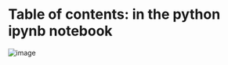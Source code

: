 # Table of contents: in the python ipynb notebook
![image](https://github.com/anoopkini25/Coding_Challenge/assets/50905300/41f06a13-136b-4050-881e-95bbb57bb65e)
